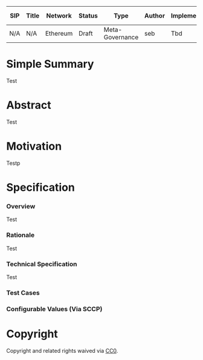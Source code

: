 
| SIP     | Title		 | Network  | Status 	| Type			| Author			| Implementor				| Release	  		| Implementation Date   | Discussions To	| Proposal		| Created					| Requires		|
| ---     | ---      | ---			| ---			| ---				| ---					| ---								| --- 					| ---										| ---							| ---	      	| ---							| ---					|
| N/A  | N/A |Ethereum| Draft		| Meta-Governance   | seb| Tbd | N/A		| 2022-07-27	| https://test.dk		| https://test.dk |	2022-07-14 	| N/A |


# Simple Summary

Test

# Abstract

Test

# Motivation

Testp

# Specification


### Overview

Test

### Rationale

Test

### Technical Specification

Test

### Test Cases




### Configurable Values (Via SCCP)



# Copyright

Copyright and related rights waived via [CC0](https://creativecommons.org/publicdomain/zero/1.0/).


